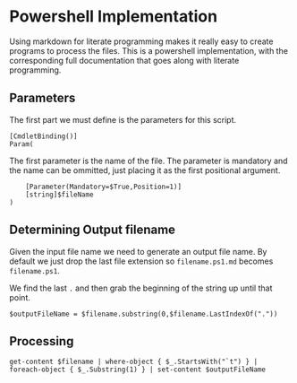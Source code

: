 Powershell Implementation
===

Using markdown for literate programming makes it really easy to create programs to process the files. This is a powershell implementation, with the corresponding full documentation that goes along with literate programming.

Parameters
---

The first part we must define is the parameters for this script.

	[CmdletBinding()]
	Param(

The first parameter is the name of the file. The parameter is mandatory and the name can be ommitted, just placing it as the first positional argument.

		[Parameter(Mandatory=$True,Position=1)]
		[string]$fileName
	)
	
Determining Output filename
---

Given the input file name we need to generate an output file name. By default we just drop the last file extension so `filename.ps1.md` becomes `filename.ps1`. 

We find the last `.` and then grab the beginning of the string up until that point.

	$outputFileName = $filename.substring(0,$filename.LastIndexOf("."))

Processing
---

	get-content $filename | where-object { $_.StartsWith("`t") } | foreach-object { $_.Substring(1) } | set-content $outputFileName